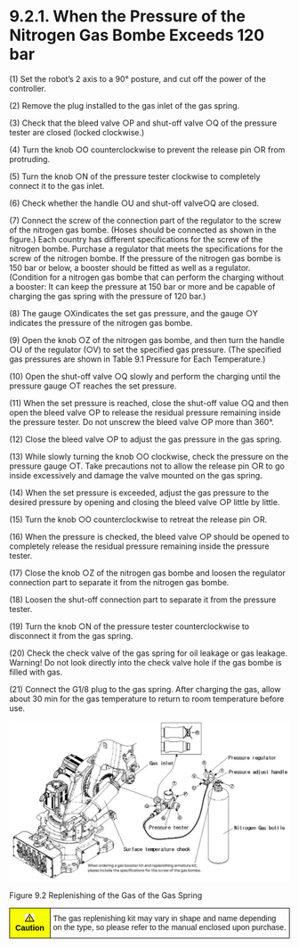 ﻿# 9.2.1. When the Pressure of the Nitrogen Gas Bombe Exceeds 120 bar

(1)	Set the robot’s 2 axis to a 90° posture, and cut off the power of the controller.

(2)	Remove the plug installed to the gas inlet of the gas spring.

(3)	Check that the bleed valve ○P and shut-off valve ○Q of the pressure tester are closed
(locked clockwise.)

(4)	Turn the knob ○O counterclockwise to prevent the release pin ○R from protruding.

(5)	Turn the knob ○N of the pressure tester clockwise to completely connect it to the gas inlet.

(6)	Check whether the handle ○U and shut-off valve○Q are closed.

(7)	Connect the screw of the connection part of the regulator to the screw of the nitrogen gas bombe. 
(Hoses should be connected as shown in the figure.)
Each country has different specifications for the screw of the nitrogen bombe. Purchase a regulator that meets the specifications for the screw of the nitrogen bombe.
If the pressure of the nitrogen gas bombe is 150 bar or below, a booster should be fitted as well as a regulator. (Condition for a nitrogen gas bombe that can perform the charging without a booster: It can keep the pressure at 150 bar or more and be capable of charging the gas spring with the pressure of 120 bar.)

(8)	The gauge ○Xindicates the set gas pressure, and the gauge ○Y indicates the pressure of the nitrogen gas bombe.

(9)	Open the knob ○Z of the nitrogen gas bombe, and then turn the handle ○U of the regulator (○V) to set the specified gas pressure. (The specified gas pressures are shown in Table 9.1 Pressure for Each Temperature.)

(10)	Open the shut-off valve ○Q slowly and perform the charging until the pressure gauge ○T reaches the set pressure.

(11)	When the set pressure is reached, close the shut-off value ○Q and then open the bleed valve ○P to release the residual pressure remaining inside the 
pressure tester.
Do not unscrew the bleed valve ○P more than 360°.

(12)	Close the bleed valve ○P to adjust the gas pressure in the gas spring.

(13)	While slowly turning the knob ○O clockwise, check the pressure on the pressure gauge ○T.
Take precautions not to allow the release pin ○R to go inside excessively and damage the valve mounted on the gas spring.

(14)	When the set pressure is exceeded, adjust the gas pressure to the desired pressure by opening and closing the bleed valve ○P little by little.

(15)	Turn the knob ○O counterclockwise to retreat the release pin ○R.

(16)	When the pressure is checked, the bleed valve ○P should be opened to completely release the residual pressure remaining inside the pressure tester.

(17)	Close the knob ○Z of the nitrogen gas bombe and loosen the regulator connection part to separate it from the nitrogen gas bombe.

(18)	Loosen the shut-off connection part to separate it from the pressure tester.

(19)	Turn the knob ○N of the pressure tester counterclockwise to disconnect it from the gas spring.

(20)	Check the check valve of the gas spring for oil leakage or gas leakage.
Warning! Do not look directly into the check valve hole if the gas bombe is filled with gas.

(21)	Connect the G1/8 plug to the gas spring.
After charging the gas, allow about 30 min for the gas temperature to return to room temperature before use.




![](../../_assets/그림_9.2_가스스프링_gas_보충.png)

Figure 9.2 Replenishing of the Gas of the Gas Spring


<style type="text/css">
.tg  {border-collapse:collapse;border-spacing:0;}
.tg td{border-color:black;border-style:solid;border-width:1px;font-family:Arial, sans-serif;font-size:14px;
  overflow:hidden;padding:10px 5px;word-break:normal;}
.tg th{border-color:black;border-style:solid;border-width:1px;font-family:Arial, sans-serif;font-size:14px;
  font-weight:normal;overflow:hidden;padding:10px 5px;word-break:normal;}
.tg .tg-cly1{text-align:left;vertical-align:middle}
.tg .tg-b001{background-color:#f8ff00;color:#000000;font-weight:bold;text-align:center;vertical-align:middle}
</style>
<table class="tg">
<thead>
  <tr>
    <td class="tg-b001"><img src="../../_assets/작은주의표시.png"> Caution</td>
    <td class="tg-cly1">The gas replenishing kit may vary in shape and name depending on the type, so please refer to the manual enclosed upon purchase.
</td>
  </tr>
</thead>
</table>
